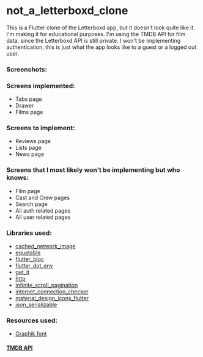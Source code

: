 # not_a_letterboxd_clone

This is a Flutter clone of the Letterboxd app, but it doesn't look quite like it. I'm making it for educational purposes. I'm using the TMDB API for film data, since the Letterboxd API is still private. I won't be implementing authentication, this is just what the app looks like to a guest or a logged out user.

### Screenshots:

### Screens implemented:

- Tabs page
- Drawer
- Films page

### Screens to implement:

- Reviews page
- Lists page
- News page

### Screens that I most likely won't be implementing but who knows:

- Film page
- Cast and Crew pages
- Search page
- All auth related pages
- All user related pages

### Libraries used:

- [cached_network_image](https://pub.dev/packages/cached_network_image)
- [equatable](https://pub.dev/packages/flutter_bloc)
- [flutter_bloc](https://pub.dev/packages/equatable)
- [flutter_dot_env](https://pub.dev/packages/flutter_dotenv)
- [get_it](https://pub.dev/packages/get_it)
- [http](https://pub.dev/packages/http)
- [infinite_scroll_pagination](https://pub.dev/packages/infinite_scroll_pagination)
- [internet_connection_checker](https://pub.dev/packages/internet_connection_checker)
- [material_design_icons_flutter](https://pub.dev/packages/material_design_icons_flutter)
- [json_serializable](https://pub.dev/packages/json_serializable)

### Resources used:

- [Graphik font](http://www.christianschwartz.com/graphik.shtml)

#### [TMDB API](https://developers.themoviedb.org/3)
